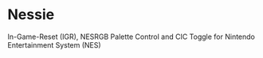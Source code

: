 # Nessie
In-Game-Reset (IGR), NESRGB Palette Control and CIC Toggle for Nintendo Entertainment System (NES)
